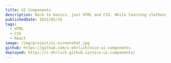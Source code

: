 ```yaml
---
title: UI Components
description: Back to basics, just HTML and CSS. While learning clothesmaking I found that the best way to improve was to find great clothes and create replicas of them, in order to learn about the patterns and design systems that went into them. Now I am tuning my UI/UX skills by recreating my own versions of components that I like in other apps. 
publishedDate: 2022/05/16
tags:
  - HTML
  - CSS
  - React
image: /img/project/ui-screenshot.jpg
github: https://github.com/c-ehrlich/nice-ui-components
deployed: https://c-ehrlich.github.io/nice-ui-components/
---
```

